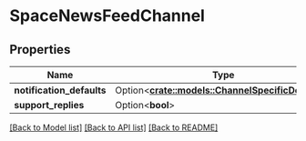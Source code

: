 # SpaceNewsFeedChannel

## Properties

Name | Type | Description | Notes
------------ | ------------- | ------------- | -------------
**notification_defaults** | Option<[**crate::models::ChannelSpecificDefaults**](ChannelSpecificDefaults.md)> |  | [optional]
**support_replies** | Option<**bool**> |  | [optional]

[[Back to Model list]](../README.md#documentation-for-models) [[Back to API list]](../README.md#documentation-for-api-endpoints) [[Back to README]](../README.md)


